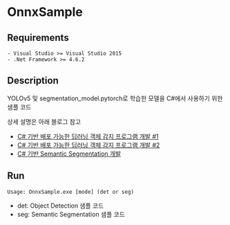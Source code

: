 ﻿# OnnxSample

## Requirements
```
- Visual Studio >= Visual Studio 2015  
- .Net Framework >= 4.6.2
```

## Description
YOLOv5 및 segmentation_model.pytorch로 학습한 모델을 C#에서 사용하기 위한 샘플 코드

상세 설명은 아래 블로그 참고
- [C# 기반 배포 가능한 딥러닝 객체 감지 프로그램 개발 #1](https://medium.com/hbsmith/c-%EA%B8%B0%EB%B0%98-%EB%B0%B0%ED%8F%AC-%EA%B0%80%EB%8A%A5%ED%95%9C-%EB%94%A5%EB%9F%AC%EB%8B%9D-%EA%B0%9D%EC%B2%B4-%EA%B0%90%EC%A7%80-%ED%94%84%EB%A1%9C%EA%B7%B8%EB%9E%A8-%EA%B0%9C%EB%B0%9C-feat-yolo-v5-1-98581e397aa4)
- [C# 기반 배포 가능한 딥러닝 객체 감지 프로그램 개발 #2](https://medium.com/hbsmith/c-%EA%B8%B0%EB%B0%98-%EB%B0%B0%ED%8F%AC-%EA%B0%80%EB%8A%A5%ED%95%9C-%EB%94%A5%EB%9F%AC%EB%8B%9D-%EA%B0%9D%EC%B2%B4-%EA%B0%90%EC%A7%80-%ED%94%84%EB%A1%9C%EA%B7%B8%EB%9E%A8-%EA%B0%9C%EB%B0%9C-feat-yolo-v5-2-3310b8d81a82)
- [C# 기반 Semantic Segmentation 개발](https://minsu-cho.medium.com/c-%EA%B8%B0%EB%B0%98-semantic-segmentation-%ED%94%84%EB%A1%9C%EA%B7%B8%EB%9E%A8-%EA%B0%9C%EB%B0%9C-d330a98a005b)


## Run
```
Usage: OnnxSample.exe [mode] (det or seg)
```
- det: Object  Detection 샘플 코드
- seg: Semantic Segmentation 샘플 코드